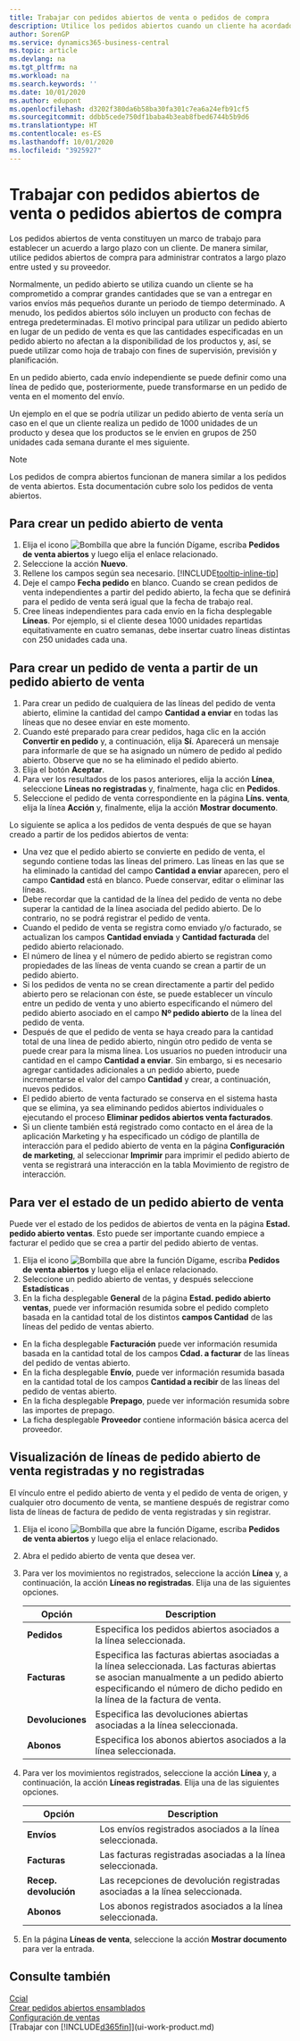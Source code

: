 ```yaml
---
title: Trabajar con pedidos abiertos de venta o pedidos de compra
description: Utilice los pedidos abiertos cuando un cliente ha acordado comprar grandes cantidades que se van a entregar en varios envíos más pequeños durante un periodo de tiempo determinado. Lo mismo se aplica a las compras.
author: SorenGP
ms.service: dynamics365-business-central
ms.topic: article
ms.devlang: na
ms.tgt_pltfrm: na
ms.workload: na
ms.search.keywords: ''
ms.date: 10/01/2020
ms.author: edupont
ms.openlocfilehash: d3202f380da6b58ba30fa301c7ea6a24efb91cf5
ms.sourcegitcommit: ddbb5cede750df1baba4b3eab8fbed6744b5b9d6
ms.translationtype: HT
ms.contentlocale: es-ES
ms.lasthandoff: 10/01/2020
ms.locfileid: "3925927"
---
```

# <a name="work-with-blanket-sales-orders-or-blanket-purchase-orders"></a>Trabajar con pedidos abiertos de venta o pedidos abiertos de compra

Los pedidos abiertos de venta constituyen un marco de trabajo para establecer un acuerdo a largo plazo con un cliente. De manera similar, utilice pedidos abiertos de compra para administrar contratos a largo plazo entre usted y su proveedor.

Normalmente, un pedido abierto se utiliza cuando un cliente se ha comprometido a comprar grandes cantidades que se van a entregar en varios envíos más pequeños durante un periodo de tiempo determinado. A menudo, los pedidos abiertos sólo incluyen un producto con fechas de entrega predeterminadas. El motivo principal para utilizar un pedido abierto en lugar de un pedido de venta es que las cantidades especificadas en un pedido abierto no afectan a la disponibilidad de los productos y, así, se puede utilizar como hoja de trabajo con fines de supervisión, previsión y planificación.

En un pedido abierto, cada envío independiente se puede definir como una línea de pedido que, posteriormente, puede transformarse en un pedido de venta en el momento del envío.

Un ejemplo en el que se podría utilizar un pedido abierto de venta sería un caso en el que un cliente realiza un pedido de 1000 unidades de un producto y desea que los productos se le envíen en grupos de 250 unidades cada semana durante el mes siguiente.

> [!NOTE]
> Los pedidos de compra abiertos funcionan de manera similar a los pedidos de venta abiertos. Esta documentación cubre solo los pedidos de venta abiertos.

## <a name="to-create-a-blanket-sales-order"></a>Para crear un pedido abierto de venta

1. Elija el icono ![Bombilla que abre la función Dígame](media/ui-search/search_small.png "Dígame qué desea hacer"), escriba **Pedidos de venta abiertos** y luego elija el enlace relacionado.  
2. Seleccione la acción **Nuevo**.  
3. Rellene los campos según sea necesario. [!INCLUDE[tooltip-inline-tip](includes/tooltip-inline-tip_md.md)]
4. Deje el campo **Fecha pedido** en blanco. Cuando se crean pedidos de venta independientes a partir del pedido abierto, la fecha que se definirá para el pedido de venta será igual que la fecha de trabajo real.
5. Cree líneas independientes para cada envío en la ficha desplegable **Líneas**. Por ejemplo, si el cliente desea 1000 unidades repartidas equitativamente en cuatro semanas, debe insertar cuatro líneas distintas con 250 unidades cada una.  

## <a name="to-create-a-sales-order-from-a-blanket-sales-order"></a>Para crear un pedido de venta a partir de un pedido abierto de venta  

1. Para crear un pedido de cualquiera de las líneas del pedido de venta abierto, elimine la cantidad del campo **Cantidad a enviar** en todas las líneas que no desee enviar en este momento.  
2. Cuando esté preparado para crear pedidos, haga clic en la acción **Convertir en pedido** y, a continuación, elija **Sí**. Aparecerá un mensaje para informarle de que se ha asignado un número de pedido al pedido abierto. Observe que no se ha eliminado el pedido abierto.  
3. Elija el botón **Aceptar**.  
4. Para ver los resultados de los pasos anteriores, elija la acción **Línea**, seleccione **Líneas no registradas** y, finalmente, haga clic en **Pedidos**.  
5. Seleccione el pedido de venta correspondiente en la página **Líns. venta**, elija la línea **Acción** y, finalmente, elija la acción **Mostrar documento**.  

Lo siguiente se aplica a los pedidos de venta después de que se hayan creado a partir de los pedidos abiertos de venta:  

- Una vez que el pedido abierto se convierte en pedido de venta, el segundo contiene todas las líneas del primero. Las líneas en las que se ha eliminado la cantidad del campo **Cantidad a enviar** aparecen, pero el campo **Cantidad** está en blanco. Puede conservar, editar o eliminar las líneas.  
- Debe recordar que la cantidad de la línea del pedido de venta no debe superar la cantidad de la línea asociada del pedido abierto. De lo contrario, no se podrá registrar el pedido de venta.  
- Cuando el pedido de venta se registra como enviado y/o facturado, se actualizan los campos **Cantidad enviada** y **Cantidad facturada** del pedido abierto relacionado.  
- El número de línea y el número de pedido abierto se registran como propiedades de las líneas de venta cuando se crean a partir de un pedido abierto.  
- Si los pedidos de venta no se crean directamente a partir del pedido abierto pero se relacionan con éste, se puede establecer un vínculo entre un pedido de venta y uno abierto especificando el número del pedido abierto asociado en el campo **Nº pedido abierto** de la línea del pedido de venta.  
- Después de que el pedido de venta se haya creado para la cantidad total de una línea de pedido abierto, ningún otro pedido de venta se puede crear para la misma línea. Los usuarios no pueden introducir una cantidad en el campo **Cantidad a enviar**. Sin embargo, si es necesario agregar cantidades adicionales a un pedido abierto, puede incrementarse el valor del campo **Cantidad** y crear, a continuación, nuevos pedidos.  
- El pedido abierto de venta facturado se conserva en el sistema hasta que se elimina, ya sea eliminando pedidos abiertos individuales o ejecutando el proceso **Eliminar pedidos abiertos venta facturados**.  
- Si un cliente también está registrado como contacto en el área de la aplicación Marketing y ha especificado un código de plantilla de interacción para el pedido abierto de venta en la página **Configuración de marketing**, al seleccionar **Imprimir** para imprimir el pedido abierto de venta se registrará una interacción en la tabla Movimiento de registro de interacción.

## <a name="to-view-the-status-of-a-blanket-sales-order"></a>Para ver el estado de un pedido abierto de venta  
Puede ver el estado de los pedidos de abiertos de venta en la página **Estad. pedido abierto ventas**. Esto puede ser importante cuando empiece a facturar el pedido que se crea a partir del pedido abierto de ventas.  

1.  Elija el icono ![Bombilla que abre la función Dígame](media/ui-search/search_small.png "Dígame qué desea hacer"), escriba **Pedidos de venta abiertos** y luego elija el enlace relacionado.  
2.  Seleccione un pedido abierto de ventas, y después seleccione **Estadísticas** .  
3.  En la ficha desplegable **General** de la página **Estad. pedido abierto ventas**, puede ver información resumida sobre el pedido completo basada en la cantidad total de los distintos **campos Cantidad** de las líneas del pedido de ventas abierto.  

- En la ficha desplegable **Facturación** puede ver información resumida basada en la cantidad total de los campos **Cdad. a facturar** de las líneas del pedido de ventas abierto.  
- En la ficha desplegable **Envío**, puede ver información resumida basada en la cantidad total de los campos **Cantidad a recibir** de las líneas del pedido de ventas abierto.  
- En la ficha desplegable **Prepago**, puede ver información resumida sobre las importes de prepago.  
- La ficha desplegable **Proveedor** contiene información básica acerca del proveedor.    

## <a name="to-view-unposted-and-posted-blanket-sales-order-lines"></a>Visualización de líneas de pedido abierto de venta registradas y no registradas   
El vínculo entre el pedido abierto de venta y el pedido de venta de origen, y cualquier otro documento de venta, se mantiene después de registrar como lista de líneas de factura de pedido de venta registradas y sin registrar.  

1. Elija el icono ![Bombilla que abre la función Dígame](media/ui-search/search_small.png "Dígame qué desea hacer"), escriba **Pedidos de venta abiertos** y luego elija el enlace relacionado.
2. Abra el pedido abierto de venta que desea ver.
3. Para ver los movimientos no registrados, seleccione la acción **Línea** y, a continuación, la acción **Líneas no registradas**. Elija una de las siguientes opciones.  

    |Opción|Description|
    |--|--|
    |**Pedidos**|Especifica los pedidos abiertos asociados a la línea seleccionada.|
    |**Facturas**|Especifica las facturas abiertas asociadas a la línea seleccionada. Las facturas abiertas se asocian manualmente a un pedido abierto especificando el número de dicho pedido en la línea de la factura de venta.|
    |**Devoluciones**|Especifica las devoluciones abiertas asociadas a la línea seleccionada.|
    |**Abonos**|Especifica los abonos abiertos asociados a la línea seleccionada.|

4. Para ver los movimientos registrados, seleccione la acción **Línea** y, a continuación, la acción **Líneas registradas**. Elija una de las siguientes opciones.  

    |Opción|Description|
    |---|----|
    |**Envíos**|Los envíos registrados asociados a la línea seleccionada.|
    |**Facturas**|Las facturas registradas asociadas a la línea seleccionada.|
    |**Recep. devolución**|Las recepciones de devolución registradas asociadas a la línea seleccionada.|
    |**Abonos**|Los abonos registrados asociados a la línea seleccionada.|

5. En la página **Líneas de venta**, seleccione la acción **Mostrar documento** para ver la entrada.

## <a name="see-also"></a>Consulte también

[Ccial](sales-manage-sales.md)  
[Crear pedidos abiertos ensamblados](assembly-how-to-create-blanket-assembly-orders.md)  
[Configuración de ventas](sales-setup-sales.md)  
[Trabajar con [!INCLUDE[d365fin](includes/d365fin_md.md)]](ui-work-product.md)
